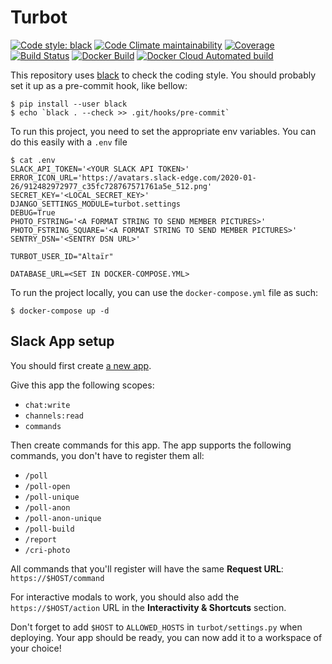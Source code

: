 # Turbot

[![Code style: black](https://img.shields.io/badge/code%20style-black-000000.svg?style=flat-square)](https://github.com/python/black)
[![Code Climate maintainability](https://img.shields.io/codeclimate/maintainability/hugodelahousse/turbot.svg?style=flat-square)](https://codeclimate.com/github/hugodelahousse/turbot/maintainability)
[![Coverage](https://img.shields.io/coveralls/github/hugodelahousse/turbot.svg?style=flat-square)](https://coveralls.io/github/hugodelahousse/turbot?branch=master)
[![Build Status](https://img.shields.io/travis/com/hugodelahousse/turbot.svg?style=flat-square)](https://travis-ci.com/hugodelahousse/turbot)
[![Docker Build](https://img.shields.io/docker/cloud/build/hugodelahousse/turbot.svg?style=flat-square)](https://cloud.docker.com/repository/docker/hugodelahousse/turbot)
[![Docker Cloud Automated build](https://img.shields.io/docker/cloud/automated/hugodelahousse/turbot.svg?style=flat-square)](https://cloud.docker.com/repository/docker/hugodelahousse/turbot/builds)


This repository uses [black](https://github.com/python/black) to check the coding style. You should probably
set it up as a pre-commit hook, like bellow:
```
$ pip install --user black
$ echo `black . --check >> .git/hooks/pre-commit`
```

To run this project, you need to set the appropriate env variables. You can do this easily with a `.env` file
```
$ cat .env
SLACK_API_TOKEN='<YOUR SLACK API TOKEN>'
ERROR_ICON_URL='https://avatars.slack-edge.com/2020-01-26/912482972977_c35fc728767571761a5e_512.png'
SECRET_KEY='<LOCAL_SECRET_KEY>'
DJANGO_SETTINGS_MODULE=turbot.settings
DEBUG=True
PHOTO_FSTRING='<A FORMAT STRING TO SEND MEMBER PICTURES>'
PHOTO_FSTRING_SQUARE='<A FORMAT STRING TO SEND MEMBER PICTURES>'
SENTRY_DSN='<SENTRY DSN URL>'

TURBOT_USER_ID="Altaïr"

DATABASE_URL=<SET IN DOCKER-COMPOSE.YML>
```

To run the project locally, you can use the `docker-compose.yml` file as such:
```
$ docker-compose up -d
```

## Slack App setup

You should first create [a new app](https://api.slack.com/authentication/basics).

Give this app the following scopes:

- `chat:write`
- `channels:read`
- `commands`

Then create commands for this app. The app supports the following commands, you
don't have to register them all:

- `/poll`
- `/poll-open`
- `/poll-unique`
- `/poll-anon`
- `/poll-anon-unique`
- `/poll-build`
- `/report`
- `/cri-photo`

All commands that you'll register will have the same **Request URL**:
`https://$HOST/command`

For interactive modals to work, you should also add the `https://$HOST/action`
URL in the **Interactivity & Shortcuts** section.

Don't forget to add `$HOST` to `ALLOWED_HOSTS` in `turbot/settings.py` when
deploying. Your app should be ready, you can now add it to a workspace of your
choice!
